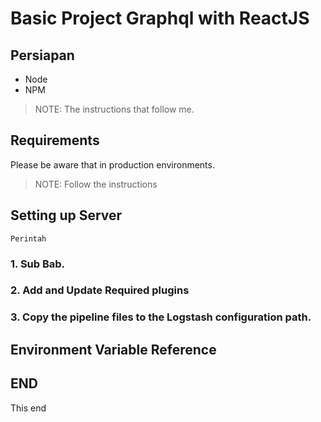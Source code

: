 # Basic Project Graphql with ReactJS
## Persiapan
- Node
- NPM

> NOTE: The instructions that follow me.

## Requirements

Please be aware that in production environments.
> NOTE: Follow the instructions
## Setting up Server

```
Perintah
```
### 1. Sub Bab.

### 2. Add and Update Required plugins

### 3. Copy the pipeline files to the Logstash configuration path.

## Environment Variable Reference


## END

This end
